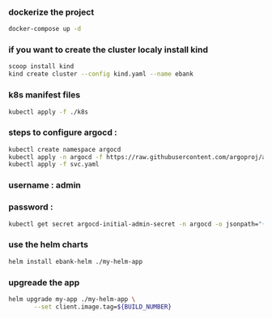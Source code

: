 ### dockerize the project

 ```bash
docker-compose up -d
```
### if you want to create the cluster localy install kind 
 ```bash
scoop install kind
 kind create cluster --config kind.yaml --name ebank
```

###  k8s manifest files 


 ```bash
kubectl apply -f ./k8s
```



### steps to configure argocd : 
 ```bash
kubectl create namespace argocd
kubectl apply -n argocd -f https://raw.githubusercontent.com/argoproj/argo-cd/stable/manifests/install.yaml
kubectl apply -f svc.yaml 
```
### username : admin
 
### password :
 ```bash
 kubectl get secret argocd-initial-admin-secret -n argocd -o jsonpath="{.data.password}" | % {[System.Text.Encoding]::UTF8.GetString([System.Convert]::FromBase64String($_))}
```
### use the helm charts
 ```bash
 helm install ebank-helm ./my-helm-app

 
```

### upgreade the app
 ```bash
helm upgrade my-app ./my-helm-app \
        --set client.image.tag=${BUILD_NUMBER}
```